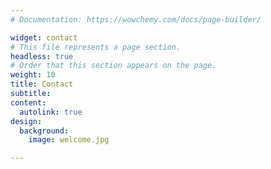 ```yaml
---
# Documentation: https://wowchemy.com/docs/page-builder/

widget: contact
# This file represents a page section.
headless: true
# Order that this section appears on the page.
weight: 10
title: Contact
subtitle:
content:
  autolink: true
design:
  background: 
    image: welcome.jpg

---
```



